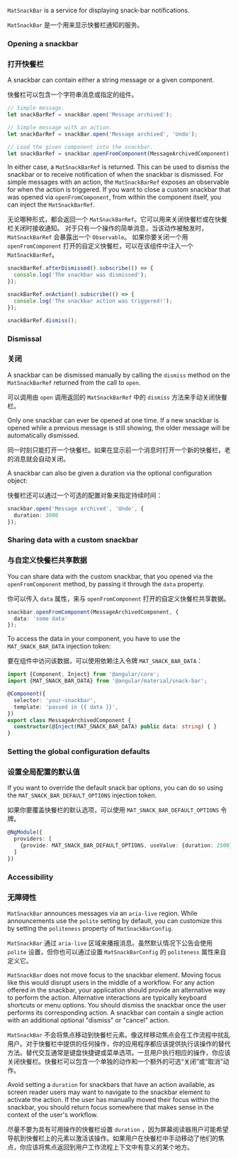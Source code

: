 `MatSnackBar` is a service for displaying snack-bar notifications.

`MatSnackBar` 是一个用来显示快餐栏通知的服务。

<!-- example(snack-bar-overview) -->

### Opening a snackbar

### 打开快餐栏

A snackbar can contain either a string message or a given component.

快餐栏可以包含一个字符串消息或指定的组件。

```ts
// Simple message.
let snackBarRef = snackBar.open('Message archived');

// Simple message with an action.
let snackBarRef = snackBar.open('Message archived', 'Undo');

// Load the given component into the snackbar.
let snackBarRef = snackbar.openFromComponent(MessageArchivedComponent);
```

In either case, a `MatSnackBarRef` is returned. This can be used to dismiss the snackbar or to
receive notification of when the snackbar is dismissed. For simple messages with an action, the
`MatSnackBarRef` exposes an observable for when the action is triggered.
If you want to close a custom snackbar that was opened via `openFromComponent`, from within the
component itself, you can inject the `MatSnackBarRef`.

无论哪种形式，都会返回一个 `MatSnackBarRef`。它可以用来关闭快餐栏或在快餐栏关闭时接收通知。
对于只有一个操作的简单消息，当该动作被触发时，`MatSnackBarRef` 会暴露出一个 `Observable`。
如果你要关闭一个用 `openFromComponent` 打开的自定义快餐栏，可以在该组件中注入一个 `MatSnackBarRef`。

```ts
snackBarRef.afterDismissed().subscribe(() => {
  console.log('The snackbar was dismissed');
});

snackBarRef.onAction().subscribe(() => {
  console.log('The snackbar action was triggered!');
});

snackBarRef.dismiss();
```

### Dismissal

### 关闭

A snackbar can be dismissed manually by calling the `dismiss` method on the `MatSnackBarRef`
returned from the call to `open`.

可以调用由 `open` 调用返回的 `MatSnackBarRef` 中的 `dismiss` 方法来手动关闭快餐栏。

Only one snackbar can ever be opened at one time. If a new snackbar is opened while a previous
message is still showing, the older message will be automatically dismissed.

同一时刻只能打开一个快餐栏。如果在显示前一个消息时打开一个新的快餐栏，老的消息就会自动关闭。

A snackbar can also be given a duration via the optional configuration object:

快餐栏还可以通过一个可选的配置对象来指定持续时间：

```ts
snackbar.open('Message archived', 'Undo', {
  duration: 3000
});
```

### Sharing data with a custom snackbar

### 与自定义快餐栏共享数据

You can share data with the custom snackbar, that you opened via the `openFromComponent` method,
by passing it through the `data` property.

你可以传入 `data` 属性，来与 `openFromComponent` 打开的自定义快餐栏共享数据。

```ts
snackbar.openFromComponent(MessageArchivedComponent, {
  data: 'some data'
});
```

To access the data in your component, you have to use the `MAT_SNACK_BAR_DATA` injection token:

要在组件中访问该数据，可以使用依赖注入令牌 `MAT_SNACK_BAR_DATA`：

```ts
import {Component, Inject} from '@angular/core';
import {MAT_SNACK_BAR_DATA} from '@angular/material/snack-bar';

@Component({
  selector: 'your-snackbar',
  template: 'passed in {{ data }}',
})
export class MessageArchivedComponent {
  constructor(@Inject(MAT_SNACK_BAR_DATA) public data: string) { }
}
```

### Setting the global configuration defaults

### 设置全局配置的默认值

If you want to override the default snack bar options, you can do so using the
`MAT_SNACK_BAR_DEFAULT_OPTIONS` injection token.

如果你要覆盖快餐栏的默认选项，可以使用 `MAT_SNACK_BAR_DEFAULT_OPTIONS` 令牌。

```ts
@NgModule({
  providers: [
    {provide: MAT_SNACK_BAR_DEFAULT_OPTIONS, useValue: {duration: 2500}}
  ]
})
```

### Accessibility

### 无障碍性

`MatSnackBar` announces messages via an `aria-live` region. While announcements use the `polite`
setting by default, you can customize this by setting the `politeness` property of
`MatSnackBarConfig`.

`MatSnackBar` 通过 `aria-live` 区域来播报消息。虽然默认情况下公告会使用 `polite` 设置，但你也可以通过设置 `MatSnackBarConfig` 的 `politeness` 属性来自定义它。

`MatSnackBar` does not move focus to the snackbar element. Moving focus like this would disrupt
users in the middle of a workflow. For any action offered in the snackbar, your application should
provide an alternative way to perform the action. Alternative interactions are typically keyboard
shortcuts or menu options. You should dismiss the snackbar once the user performs its corresponding
action. A snackbar can contain a single action with an additional optional "dismiss" or "cancel"
action.

`MatSnackBar` 不会将焦点移动到快餐栏元素。像这样移动焦点会在工作流程中扰乱用户。对于快餐栏中提供的任何操作，你的应用程序都应该提供执行该操作的替代方法。替代交互通常是键盘快捷键或菜单选项。一旦用户执行相应的操作，你应该关闭快餐栏。快餐栏可以包含一个单独的动作和一个额外的可选“关闭”或“取消”动作。

Avoid setting a `duration` for snackbars that have an action available, as screen reader users may
want to navigate to the snackbar element to activate the action. If the user has manually moved
their focus within the snackbar, you should return focus somewhere that makes sense in the context
of the user's workflow.

尽量不要为具有可用操作的快餐栏设置 `duration` ，因为屏幕阅读器用户可能希望导航到快餐栏上的元素以激活该操作。如果用户在快餐栏中手动移动了他们的焦点，你应该将焦点返回到用户工作流程上下文中有意义的某个地方。